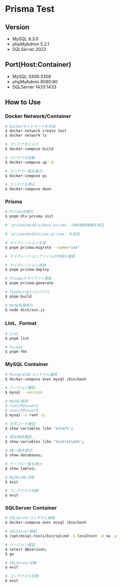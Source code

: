 # Prisma Test

## Version

- MySQL 8.3.0
- phpMyAdmin 5.2.1
- SQLServer 2022

## Port(Host:Container)

- MySQL 3306:3306
- phpMyAdmin 8080:80
- SQLServer 1433:1433

## How to Use

### Docker Network/Container

```bash
# Dockerネットワークを作成
$ docker network create test
$ docker network ls

# コンテナをビルド
$ docker-compose build

# コンテナを起動
$ docker-compose up -d

# コンテナ一覧を表示
$ docker-compose ps

# コンテナを停止
$ docker-compose down
```

### Prisma

```bash
# Prisma初期化
$ pnpm dlx prisma init

# `prisma/models/base.prisma` のDB接続情報を修正

# `prisma/models/xxx.prisma` を追加

# マイグレーション生成
$ pnpm prisma:migrate --name="xxx"

# マイグレーションファイルの内容を確認

# マイグレーション適用
$ pnpm prisma:deploy

# Prismaクライアント更新
$ pnpm prisma:generate

# TypeScriptコンパイル
$ pnpm build

# Node処理実行
$ node dist/xxx.js
```

### Lint、Format

```bash
# Lint
$ pnpm lint

# Format
$ pnpm fmt
```

### MySQL Container

```bash
# PostgreSQLコンテナに接続
$ docker-compose exec mysql /bin/bash

# バージョン確認
$ mysql --version

# MySQL接続
# root/P@ssword
# user/P@ssword
$ mysql -u root -p

# 文字コード確認
$ show variables like '%char%';

# 照合順序確認
$ show variables like '%collation%';

# DB一覧を表示
$ show databases;

# テーブル一覧を表示
$ show tables;

# MySQLSQL切断
$ exit

# コンテナから切断
$ exit
```

### SQLServer Container

```bash
# SQLServerコンテナに接続
$ docker-compose exec mssql /bin/bash

# SQLServer接続
$ /opt/mssql-tools/bin/sqlcmd -S localhost -U sa -p

# バージョン確認
$ select @@version;
$ go

# SQLServer切断
$ exit

# コンテナから切断
$ exit
```
